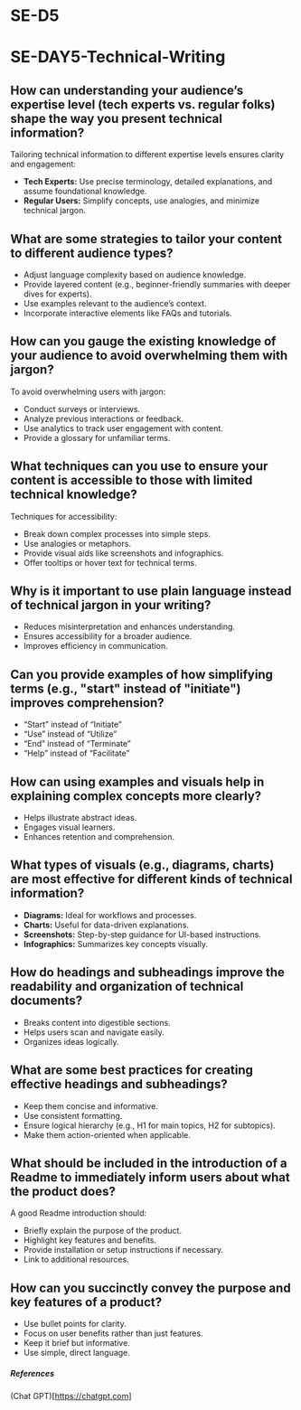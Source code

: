 # SE-D5

# SE-DAY5-Technical-Writing

## How can understanding your audience’s expertise level (tech experts vs. regular folks) shape the way you present technical information?


Tailoring technical information to different expertise levels ensures clarity and engagement:
- **Tech Experts:** Use precise terminology, detailed explanations, and assume foundational knowledge.
- **Regular Users:** Simplify concepts, use analogies, and minimize technical jargon.

## What are some strategies to tailor your content to different audience types?

- Adjust language complexity based on audience knowledge.
- Provide layered content (e.g., beginner-friendly summaries with deeper dives for experts).
- Use examples relevant to the audience’s context.
- Incorporate interactive elements like FAQs and tutorials.

## How can you gauge the existing knowledge of your audience to avoid overwhelming them with jargon?
To avoid overwhelming users with jargon:
- Conduct surveys or interviews.
- Analyze previous interactions or feedback.
- Use analytics to track user engagement with content.
- Provide a glossary for unfamiliar terms.

## What techniques can you use to ensure your content is accessible to those with limited technical knowledge?

Techniques for accessibility:
- Break down complex processes into simple steps.
- Use analogies or metaphors.
- Provide visual aids like screenshots and infographics.
- Offer tooltips or hover text for technical terms.

## Why is it important to use plain language instead of technical jargon in your writing?

- Reduces misinterpretation and enhances understanding.
- Ensures accessibility for a broader audience.
- Improves efficiency in communication.

## Can you provide examples of how simplifying terms (e.g., "start" instead of "initiate") improves comprehension?

- “Start” instead of “Initiate”
- “Use” instead of “Utilize”
- “End” instead of “Terminate”
- “Help” instead of “Facilitate”

## How can using examples and visuals help in explaining complex concepts more clearly?

- Helps illustrate abstract ideas.
- Engages visual learners.
- Enhances retention and comprehension.

## What types of visuals (e.g., diagrams, charts) are most effective for different kinds of technical information?
- **Diagrams:** Ideal for workflows and processes.
- **Charts:** Useful for data-driven explanations.
- **Screenshots:** Step-by-step guidance for UI-based instructions.
- **Infographics:** Summarizes key concepts visually.

## How do headings and subheadings improve the readability and organization of technical documents?

- Breaks content into digestible sections.
- Helps users scan and navigate easily.
- Organizes ideas logically.

## What are some best practices for creating effective headings and subheadings?

- Keep them concise and informative.
- Use consistent formatting.
- Ensure logical hierarchy (e.g., H1 for main topics, H2 for subtopics).
- Make them action-oriented when applicable.

## What should be included in the introduction of a Readme to immediately inform users about what the product does?

A good Readme introduction should:
- Briefly explain the purpose of the product.
- Highlight key features and benefits.
- Provide installation or setup instructions if necessary.
- Link to additional resources.

## How can you succinctly convey the purpose and key features of a product?

- Use bullet points for clarity.
- Focus on user benefits rather than just features.
- Keep it brief but informative.
- Use simple, direct language.
##### References
(Chat GPT)[https://chatgpt.com]

